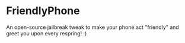 # FriendlyPhone
An open-source jailbreak tweak to make your phone act "friendly" and greet you upon every respring! :)
